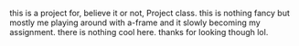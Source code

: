 this is a project for, believe it or not, Project class. this is nothing fancy but mostly me playing around with a-frame and it slowly becoming my assignment. there is nothing cool here. thanks for looking though lol.
